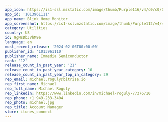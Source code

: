 ```yaml
---
app_icon: https://is1-ssl.mzstatic.com/image/thumb/Purple116/v4/c0/c0/0e/c0c00e86-93a2-f196-d68a-3b69f960cb39/AppIcon-0-1x_U007emarketing-0-7-0-sRGB-85-220.png/1024x1024bb.png
app_id: '1013961111'
app_name: Blink Home Monitor
app_screenshot: https://is1-ssl.mzstatic.com/image/thumb/Purple112/v4/4c/b2/a7/4cb2a78f-b8c3-63a5-4882-2e7efabc5360/224e5396-2539-4167-ad00-dc0b61aea508_1.jpg.jpg/1242x2688bb.png
category: Utilities
country: US
id: 9gMsDbJVhM9e
language: en
most_recent_release: '2024-02-06T00:00:00'
publisher_id: '1013961110'
publisher_name: Immedia Semiconductor
rank: '12'
release_count_in_past_year: '21'
release_count_in_past_year_category: 10
release_count_in_past_year_top_in_category: 29
rep_email: michael.roguly@bitrise.io
rep_first_name: Michael
rep_full_name: Michael Roguly
rep_linkedin: https://www.linkedin.com/in/michael-roguly-77376710
rep_phone: +1 949-233-3404
rep_photo: michael.jpg
rep_title: Account Manager
store: itunes_connect
---
```

